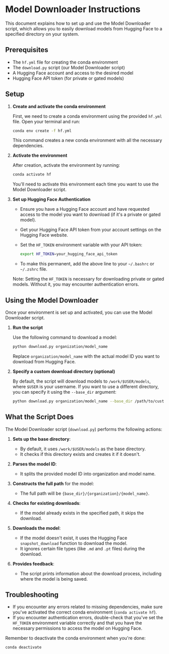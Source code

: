 # Model Downloader Instructions

This document explains how to set up and use the Model Downloader script, which allows you to easily download models from Hugging Face to a specified directory on your system.

## Prerequisites

- The `hf.yml` file for creating the conda environment
- The `download.py` script (our Model Downloader script)
- A Hugging Face account and access to the desired model
- Hugging Face API token (for private or gated models)

## Setup

1. **Create and activate the conda environment**

   First, we need to create a conda environment using the provided `hf.yml` file. Open your terminal and run:

   ```bash
   conda env create -f hf.yml
   ```

   This command creates a new conda environment with all the necessary dependencies.

2. **Activate the environment**

   After creation, activate the environment by running:

   ```bash
   conda activate hf
   ```

   You'll need to activate this environment each time you want to use the Model Downloader script.

3. **Set up Hugging Face Authentication**

   - Ensure you have a Hugging Face account and have requested access to the model you want to download (if it's a private or gated model).
   - Get your Hugging Face API token from your account settings on the Hugging Face website.
   - Set the `HF_TOKEN` environment variable with your API token:

     ```bash
     export HF_TOKEN=your_hugging_face_api_token
     ```

   - To make this permanent, add the above line to your `~/.bashrc` or `~/.zshrc` file.

   Note: Setting the `HF_TOKEN` is necessary for downloading private or gated models. Without it, you may encounter authentication errors.

## Using the Model Downloader

Once your environment is set up and activated, you can use the Model Downloader script.

1. **Run the script**

   Use the following command to download a model:

   ```bash
   python download.py organization/model_name
   ```

   Replace `organization/model_name` with the actual model ID you want to download from Hugging Face.

2. **Specify a custom download directory (optional)**

   By default, the script will download models to `/work/$USER/models`, where `$USER` is your username. If you want to use a different directory, you can specify it using the `--base_dir` argument:

   ```bash
   python download.py organization/model_name --base_dir /path/to/custom/directory
   ```

## What the Script Does

The Model Downloader script (`download.py`) performs the following actions:

1. **Sets up the base directory**: 
   - By default, it uses `/work/$USER/models` as the base directory.
   - It checks if this directory exists and creates it if it doesn't.

2. **Parses the model ID**:
   - It splits the provided model ID into organization and model name.

3. **Constructs the full path** for the model:
   - The full path will be `{base_dir}/{organization}/{model_name}`.

4. **Checks for existing downloads**:
   - If the model already exists in the specified path, it skips the download.

5. **Downloads the model**:
   - If the model doesn't exist, it uses the Hugging Face `snapshot_download` function to download the model.
   - It ignores certain file types (like `.md` and `.pt` files) during the download.

6. **Provides feedback**:
   - The script prints information about the download process, including where the model is being saved.

## Troubleshooting

- If you encounter any errors related to missing dependencies, make sure you've activated the correct conda environment (`conda activate hf`).
- If you encounter authentication errors, double-check that you've set the `HF_TOKEN` environment variable correctly and that you have the necessary permissions to access the model on Hugging Face.

Remember to deactivate the conda environment when you're done:

```bash
conda deactivate
```
